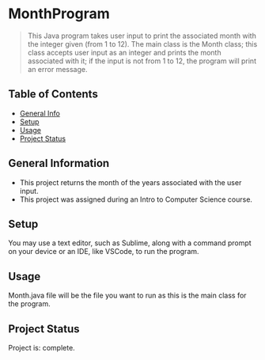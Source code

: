 # MonthProgram
> This Java program takes user input to print the associated month with the integer given (from 1 to 12). The main class is the Month class; this class accepts user input as an integer and prints the month associated with it; if the input is not from 1 to 12, the program will print an error message. 

## Table of Contents
* [General Info](#general-information)
* [Setup](#setup)
* [Usage](#usage)
* [Project Status](#project-status)


## General Information
- This project returns the month of the years associated with the user input.
- This project was assigned during an Intro to Computer Science course.

## Setup
You may use a text editor, such as Sublime, along with a command prompt on your device or an IDE, like VSCode, to run the program.

## Usage
Month.java file will be the file you want to run as this is the main class for the program.

## Project Status
Project is: complete.
